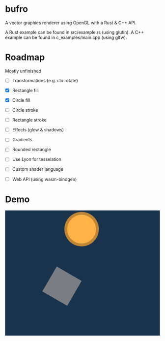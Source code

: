 # bufro
A vector graphics renderer using OpenGL with a Rust &amp; C++ API.

A Rust example can be found in src/example.rs (using glutin).
A C++ example can be found in c_examples/main.cpp (using glfw).

# Roadmap

Mostly unfinished

- [ ] Transformations (e.g. ctx.rotate)
- [x] Rectangle fill
- [x] Circle fill
- [ ] Circle stroke
- [ ] Rectangle stroke
- [ ] Effects (glow & shadows)
- [ ] Gradients
- [ ] Rounded rectangle
- [ ] Use Lyon for tesselation
- [ ] Custom shader language
- [ ] Web API (using wasm-bindgen)


# Demo

![Image of demo](https://raw.githubusercontent.com/UE2020/bufro/main/demo.png)
